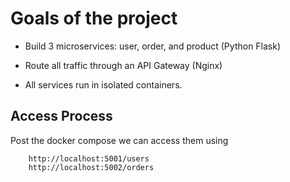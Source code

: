 # Goals of the project

- Build 3 microservices: user, order, and product (Python Flask)

- Route all traffic through an API Gateway (Nginx)

- All services run in isolated containers.

## Access Process

Post the docker compose we can access them using

		http://localhost:5001/users
		http://localhost:5002/orders


